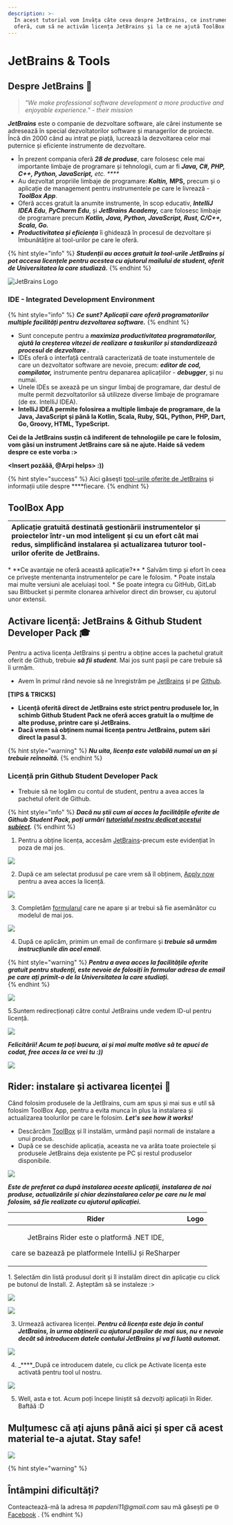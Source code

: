 ```yaml
---
description: >-
  În acest tutorial vom învăța câte ceva despre JetBrains, ce instrumente ne
  oferă, cum să ne activăm licența JetBrains și la ce ne ajută ToolBox App.
---
```


# JetBrains & Tools

## Despre JetBrains 🧐 

> _"We make professional software development a more productive and enjoyable experience." - their mission_

_**JetBrains**_ este o companie de dezvoltare software, ale cărei instumente se adresează în special dezvoltatorilor software și managerilor de proiecte. Încă din 2000 când au intrat pe piață, lucrează la dezvoltarea celor mai puternice și eficiente instrumente de dezvoltare.

* În prezent compania oferă _**28 de produse**_, care folosesc cele mai importante limbaje de programare și tehnologii, cum ar fi _**Java, C\#, PHP, C++, Python, JavaScript,** etc. ****_
* Au dezvoltat propriile limbaje de programare: _**Koltin,**_ **MPS,** precum și o aplicație de management pentru instrumentele pe care le livrează - _**ToolBox App**_.
* Oferă acces gratuit la anumite instrumente, în scop educativ, _**IntelliJ IDEA Edu**_, _**PyCharm Edu**_, și _**JetBrains Academy,**_ care folosesc limbaje de programare precum _**Kotlin, Java, Python, JavaScript, Rust, C/C++, Scala, Go.**_
* _**Productivitatea și eficiența**_ îi ghidează în procesul de dezvoltare și îmbunătățire al tool-urilor pe care le oferă. 

{% hint style="info" %}
_**Studenții au acces gratuit la tool-urile JetBrains și pot accesa licențele pentru acestea cu ajutorul mailului de student, oferit de Universitatea la care studiază.**_
{% endhint %}

![JetBrains Logo](.gitbook/assets/jetbrains_logo_2016.svg)

### IDE - Integrated Development Environment 

{% hint style="info" %}
_**Ce sunt? Aplicații care oferă programatorilor multiple facilități pentru dezvoltarea software.**_
{% endhint %}

* Sunt concepute pentru a _**maximiza productivitatea programatorilor, ajută la creșterea vitezei  de realizare a taskurilor și standardizează procesul de dezvoltare .**_ 
* IDEs oferă o interfață centrală caracterizată de toate instumentele de care un dezvoltator software are nevoie, precum: _**editor de cod, compilator,**_ instrumente pentru depanarea aplicațiilor - _**debugger**_, și nu numai. 
* Unele IDEs se axează pe un singur limbaj de programare, dar destul de multe permit dezvoltatorilor să utilizeze diverse limbaje de programare \(de ex. IntelliJ IDEA\).
* **IntelliJ IDEA permite folosirea a multiple limbaje de programare, de la Java, JavaScript și până la Kotlin, Scala, Ruby, SQL, Python, PHP, Dart, Go, Groovy, HTML, TypeScript.**

**Cei de la JetBrains susțin că indiferent de tehnologiile pe care le folosim, vom găsi un instrument JetBrains care să ne ajute. Haide să vedem despre ce este vorba :&gt;**

**&lt;Insert pozăăă, @Arpi helps&gt; :\)\)** 

{% hint style="success" %}
Aici găseşti [tool-urile oferite de JetBrains](https://www.jetbrains.com/products.html#) și informații utile despre ****fiecare. 
{% endhint %}

## ToolBox App

<table>
  <thead>
    <tr>
      <th style="text-align:left">Aplica&#x21B;ie gratuit&#x103; destinat&#x103; gestion&#x103;rii instrumentelor
        &#x219;i proiectelor &#xEE;ntr-un mod inteligent &#x219;i cu un efort c&#xE2;t
        mai redus, simplific&#xE2;nd instalarea &#x219;i actualizarea tuturor tool-urilor
        oferite de JetBrains.</th>
      <th style="text-align:right">
        <p></p>
        <p></p>
        <p>
          <img src=".gitbook/assets/logo-text.png" alt/>
        </p>
      </th>
    </tr>
  </thead>
  <tbody></tbody>
</table>* **Ce avantaje ne oferă această aplicație?**
  * Salvăm timp și efort în ceea ce privește mentenanța instrumentelor pe care le folosim. 
  * Poate instala mai multe versiuni ale aceluiași tool.
  * Se poate integra cu GitHub, GitLab sau Bitbucket și permite clonarea arhivelor direct din browser, cu ajutorul unor extensii.

## Activare licență: JetBrains & Github Student Developer Pack 🎓 

Pentru a activa licența JetBrains și pentru a obține acces la pachetul gratuit oferit de Github, trebuie _**să fii student**_. Mai jos sunt pașii pe care trebuie să îi urmăm. 

* Avem în primul rând nevoie să ne înregistrăm pe [JetBrains](https://account.jetbrains.com/login) și pe [Github](https://github.com/join?source=header-home). 

**\[TIPS & TRICKS\]** 

* **Licență oferită direct de JetBrains este strict pentru produsele lor, în schimb Github Student Pack ne oferă acces gratuit la o mulțime de alte produse, printre care și JetBrains.**  
* **Dacă vrem să obținem numai licența pentru JetBrains, putem sări direct la pasul 3.** 

{% hint style="warning" %}
_**Nu uita, licența este valabilă numai un an și trebuie reînnoită.**_
{% endhint %}

### Licență prin Github Student Developer Pack 

* Trebuie să ne logăm cu contul de student, pentru a avea acces la pachetul oferit de Github.

{% hint style="info" %}
_**Dacă nu știi cum ai acces la facilitățile oferite de Github Student Pack, poți urmări**_ [_**tutorialul nostru dedicat acestui subiect**_](github-student-pack.md)_**.**_ 
{% endhint %}

1. Pentru a obține licența, accesăm [JetBrains](https://www.jetbrains.com/community/education/?authMethod=github#students)-precum este evidențiat în poza de mai jos.

![](.gitbook/assets/image%20%2827%29.png)

2. După ce am selectat produsul pe care vrem să îl obținem, [Apply now](https://www.jetbrains.com/shop/eform/students) pentru a avea acces la licență. 



![](.gitbook/assets/image%20%2826%29.png)

3.  Completăm [formularul](https://www.jetbrains.com/shop/eform/students) care ne apare și ar trebui să fie asemănător cu modelul de mai jos. 

![](.gitbook/assets/image%20%2814%29.png)

4.  După ce aplicăm, primim un email de confirmare și _**trebuie să urmăm instrucțiunile din acel email**_. 

{% hint style="warning" %}
_**Pentru a avea acces la facilitățile oferite gratuit pentru studenți, este nevoie de folosiți  în formular adresa de email pe care ați primit-o de la Universitatea la care studiați.**_  
{% endhint %}

![](.gitbook/assets/image%20%281%29.png)

5.Suntem redirecționați către contul JetBrains unde vedem ID-ul pentru licență. 

![](.gitbook/assets/image%20%2819%29.png)

_**Felicitării! Acum te poți bucura, ai și mai multe motive să te apuci de codat, free acces la ce vrei tu :\)\)**_ 

![](.gitbook/assets/giphy3.gif)

## Rider: instalare și activarea licenței 🤯 

Când folosim produsele de la JetBrains, cum am spus și mai sus e util să folosim ToolBox App, pentru a evita munca în plus la instalarea și actualizarea toolurilor pe care le folosim. _**Let's see how it works!**_ 

* Descărcăm [ToolBox](https://www.jetbrains.com/toolbox-app/) și îl instalăm, urmând pașii normali de instalare a unui produs.
* După ce se deschide aplicația, aceasta ne va arăta toate proiectele și produsele JetBrains deja existente pe PC și restul produselor disponibile.  

![](.gitbook/assets/image%20%2811%29.png)

_**Este de preferat ca după instalarea aceste aplicații, instalarea de noi produse, actualizările și chiar dezinstalarea celor pe care nu le mai folosim, să fie realizate cu ajutorul aplicației.**_  

<table>
  <thead>
    <tr>
      <th style="text-align:center">Rider</th>
      <th style="text-align:center">Logo</th>
    </tr>
  </thead>
  <tbody>
    <tr>
      <td style="text-align:center">
        <p>JetBrains Rider este o platform&#x103; .NET IDE,</p>
        <p>care se bazeaz&#x103; pe platformele IntelliJ &#x219;i ReSharper</p>
      </td>
      <td style="text-align:center">
        <p>
          <img src=".gitbook/assets/image (6).png" alt/>
        </p>
        <p></p>
      </td>
    </tr>
  </tbody>
</table>1. Selectăm din listă produsul dorit și îl instalăm direct din aplicație cu click pe butonul de Install. 
2. Așteptăm să se instaleze :&gt;

![](.gitbook/assets/image%20%2818%29.png)

![](.gitbook/assets/image%20%2822%29.png)

3. Urmează activarea licenței. _**Pentru că licența este deja în contul JetBrains, în urma obținerii cu ajutorul pașilor de mai sus, nu e nevoie decât să introducem datele contului JetBrains și va fi luată automat.**_ 

![](.gitbook/assets/image%20%2820%29.png)

4. _****_După ce introducem datele, cu click pe Activate licența este activată pentru tool ul nostru.

![](.gitbook/assets/image%20%288%29.png)

5. Well, asta e tot. Acum poți începe liniștit să dezvolți aplicații în Rider. Baftăă :D

## Mulțumesc că ați ajuns până aici și sper că acest material te-a ajutat. Stay safe!

![](.gitbook/assets/giphy2.gif)

{% hint style="warning" %}
## Întâmpini dificultăți?

Conteactează-mă la adresa ✉ _papdeni11@gmail.com_ sau mă găsești pe 🌐 [Facebook](https://www.facebook.com/denisa.pap.9) .
{% endhint %}


